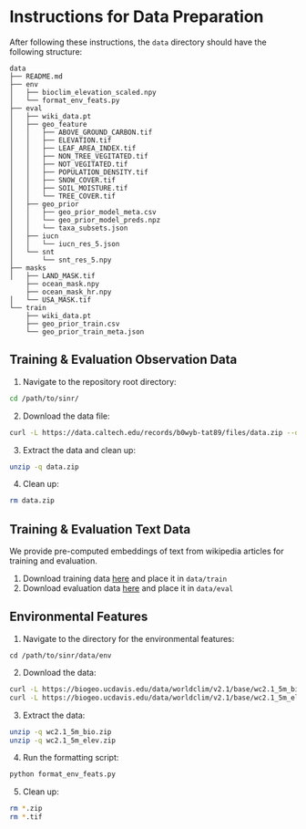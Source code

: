 # Instructions for Data Preparation
After following these instructions, the `data` directory should have the following structure:
```
data
├── README.md
├── env
│   ├── bioclim_elevation_scaled.npy
│   └── format_env_feats.py
├── eval
│   ├── wiki_data.pt
│   ├── geo_feature
│   │   ├── ABOVE_GROUND_CARBON.tif
│   │   ├── ELEVATION.tif
│   │   ├── LEAF_AREA_INDEX.tif
│   │   ├── NON_TREE_VEGITATED.tif
│   │   ├── NOT_VEGITATED.tif
│   │   ├── POPULATION_DENSITY.tif
│   │   ├── SNOW_COVER.tif
│   │   ├── SOIL_MOISTURE.tif
│   │   └── TREE_COVER.tif
│   ├── geo_prior
│   │   ├── geo_prior_model_meta.csv
│   │   └── geo_prior_model_preds.npz
│   │   └── taxa_subsets.json
│   ├── iucn
│   │   └── iucn_res_5.json
│   └── snt
│       └── snt_res_5.npy
├── masks
│   ├── LAND_MASK.tif
    ├── ocean_mask.npy
    ├── ocean_mask_hr.npy
│   └── USA_MASK.tif
└── train
    ├── wiki_data.pt
    ├── geo_prior_train.csv
    └── geo_prior_train_meta.json
```

## Training & Evaluation Observation Data

1. Navigate to the repository root directory:
```bash
cd /path/to/sinr/
```

2. Download the data file:
```bash
curl -L https://data.caltech.edu/records/b0wyb-tat89/files/data.zip --output data.zip
```

3. Extract the data and clean up:
```bash
unzip -q data.zip
```

4. Clean up:
```bash
rm data.zip
```

## Training & Evaluation Text Data
We provide pre-computed embeddings of text from wikipedia articles for training and evaluation.

1. Download training data [here](https://drive.google.com/file/d/1xv47k6dqex0z33NDQrVgLUTtz6_vjr6i/view) and place it in `data/train`
2. Download evaluation data [here](https://drive.google.com/file/d/1EaMJwfcpmDzGiPZm3464tYBtmfsrWUg0/view) and place it in `data/eval`

## Environmental Features

1. Navigate to the directory for the environmental features:
```
cd /path/to/sinr/data/env
```

2. Download the data:
```bash
curl -L https://biogeo.ucdavis.edu/data/worldclim/v2.1/base/wc2.1_5m_bio.zip --output wc2.1_5m_bio.zip
curl -L https://biogeo.ucdavis.edu/data/worldclim/v2.1/base/wc2.1_5m_elev.zip --output wc2.1_5m_elev.zip
```

3. Extract the data:
```bash
unzip -q wc2.1_5m_bio.zip
unzip -q wc2.1_5m_elev.zip
```

4. Run the formatting script:
```bash
python format_env_feats.py
```

5. Clean up:
```bash
rm *.zip
rm *.tif
```
